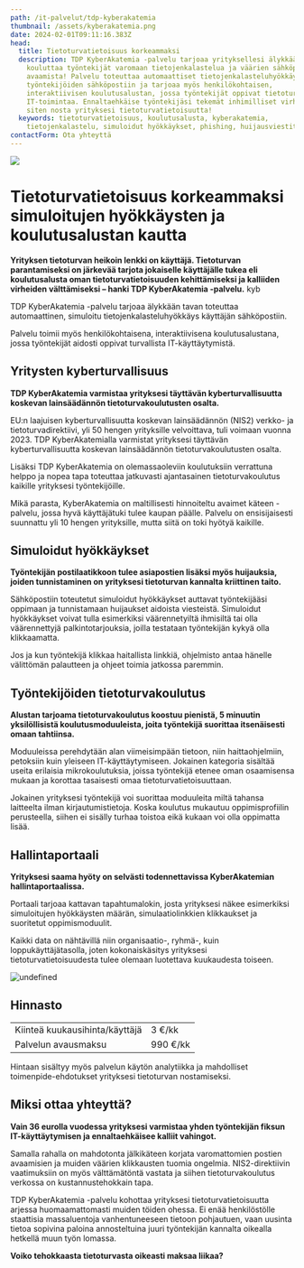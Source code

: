 ```yaml
---
path: /it-palvelut/tdp-kyberakatemia
thumbnail: /assets/kyberakatemia.png
date: 2024-02-01T09:11:16.383Z
head:
  title: Tietoturvatietoisuus korkeammaksi
  description: TDP KyberAkatemia -palvelu tarjoaa yrityksellesi älykkään alustan
    kouluttaa työntekijät varomaan tietojenkalastelua ja väärien sähköpostien
    avaamista! Palvelu toteuttaa automaattiset tietojenkalasteluhyökkäykset
    työntekijöiden sähköpostiin ja tarjoaa myös henkilökohtaisen,
    interaktiivisen koulutusalustan, jossa työntekijät oppivat tietoturvallista
    IT-toimintaa. Ennaltaehkäise työntekijäsi tekemät inhimilliset virheet ja
    siten nosta yrityksesi tietoturvatietoisuutta!
  keywords: tietoturvatietoisuus, koulutusalusta, kyberakatemia,
    tietojenkalastelu, simuloidut hyökkäykset, phishing, huijausviestit
contactForm: Ota yhteyttä
---
```

![](/assets/kyberakatemia.png)

# Tietoturvatietoisuus korkeammaksi simuloitujen hyökkäysten ja koulutusalustan kautta

**Yrityksen tietoturvan heikoin lenkki on käyttäjä. Tietoturvan parantamiseksi on järkevää tarjota jokaiselle käyttäjälle tukea eli koulutusalusta oman tietoturvatietoisuuden kehittämiseksi ja kalliiden virheiden välttämiseksi – hanki TDP KyberAkatemia -palvelu.** kyb

TDP KyberAkatemia -palvelu tarjoaa älykkään tavan toteuttaa automaattinen, simuloitu tietojenkalasteluhyökkäys käyttäjän sähköpostiin.

Palvelu toimii myös henkilökohtaisena, interaktiivisena koulutusalustana, jossa työntekijät aidosti oppivat turvallista IT-käyttäytymistä.

## Yritysten kyberturvallisuus

**TDP KyberAkatemia varmistaa yrityksesi täyttävän kyberturvallisuutta koskevan lainsäädännön tietoturvakoulutusten osalta.**

EU:n laajuisen kyberturvallisuutta koskevan lainsäädännön (NIS2) verkko- ja tietoturvadirektiivi, yli 50 hengen yrityksille velvoittava, tuli voimaan vuonna 2023. TDP KyberAkatemialla varmistat yrityksesi täyttävän kyberturvallisuutta koskevan lainsäädännön tietoturvakoulutusten osalta.

Lisäksi TDP KyberAkatemia on olemassaoleviin koulutuksiin verrattuna helppo ja nopea tapa toteuttaa jatkuvasti ajantasainen tietoturvakoulutus kaikille yrityksesi työntekijöille. 

Mikä parasta, KyberAkatemia on maltillisesti hinnoiteltu avaimet käteen -palvelu, jossa hyvä käyttäjätuki tulee kaupan päälle. Palvelu on ensisijaisesti suunnattu yli 10 hengen yrityksille, mutta siitä on toki hyötyä kaikille.

## S﻿imuloidut hyökkäykset

**Työntekijän postilaatikkoon tulee asiapostien lisäksi myös huijauksia, joiden tunnistaminen on yrityksesi tietoturvan kannalta kriittinen taito.** 

Sähköpostiin toteutetut simuloidut hyökkäykset auttavat työntekijääsi oppimaan ja tunnistamaan huijaukset aidoista viesteistä. Simuloidut hyökkäykset voivat tulla esimerkiksi väärennetyiltä ihmisiltä tai olla väärennettyjä palkintotarjouksia, joilla testataan työntekijän kykyä olla klikkaamatta. 

Jos ja kun työntekijä klikkaa haitallista linkkiä, ohjelmisto antaa hänelle välittömän palautteen ja ohjeet toimia jatkossa paremmin.

## Työntekijöiden t﻿ietoturvakoulutus

**Alustan tarjoama tietoturvakoulutus koostuu pienistä, 5 minuutin yksilöllisistä koulutusmoduuleista, joita työntekijä suorittaa itsenäisesti omaan tahtiinsa.**

Moduuleissa perehdytään alan viimeisimpään tietoon, niin haittaohjelmiin, petoksiin kuin yleiseen IT-käyttäytymiseen. Jokainen kategoria sisältää useita erilaisia mikrokoulutuksia, joissa työntekijä etenee oman osaamisensa mukaan ja korottaa tasaisesti omaa tietoturvatietoisuuttaan. 

Jokainen yrityksesi työntekijä voi suorittaa moduuleita miltä tahansa laitteelta ilman kirjautumistietoja. Koska koulutus mukautuu oppimisprofiilin perusteella, siihen ei sisälly turhaa toistoa eikä kukaan voi olla oppimatta lisää.

## H﻿allintaportaali

**Yrityksesi saama hyöty on selvästi todennettavissa KyberAkatemian hallintaportaalissa.** 

Portaali tarjoaa kattavan tapahtumalokin, josta yrityksesi näkee esimerkiksi simuloitujen hyökkäysten määrän, simulaatiolinkkien klikkaukset ja suoritetut oppimismoduulit. 

Kaikki data on nähtävillä niin organisaatio-, ryhmä-, kuin loppukäyttäjätasolla, joten kokonaiskäsitys yrityksesi tietoturvatietoisuudesta tulee olemaan luotettava kuukaudesta toiseen.


<HeroBlock bgColor="brand" imageAlign="right">

  <div className="HeroBlockImage">

  ![undefined](/assets/tdp-hinnasto.jpg)

  </div>

  <div className="HeroBlockContent">


  ## Hinnasto

  |                              |             |
  | ---------------------------- | ----------- |
  | Kiinteä kuukausihinta/käyttäjä   | 3 €/kk   |
  | ﻿Palvelun avausmaksu              | 990 €/kk   |

H﻿intaan sisältyy myös palvelun käytön analytiikka  ja mahdolliset toimenpide-ehdotukset yrityksesi tietoturvan nostamiseksi.

  </div>

  </HeroBlock>

 



## M﻿iksi ottaa yhteyttä?

**Vain 36 eurolla vuodessa yrityksesi varmistaa yhden työntekijän fiksun IT-käyttäytymisen ja ennaltaehkäisee kalliit vahingot.**

Samalla rahalla on mahdotonta jälkikäteen korjata varomattomien postien avaamisien ja muiden väärien klikkausten tuomia ongelmia. NIS2-direktiivin vaatimuksiin on myös välttämätöntä vastata ja siihen tietoturvakoulutus verkossa on kustannustehokkain tapa.

TDP KyberAkatemia -palvelu kohottaa yrityksesi tietoturvatietoisuutta arjessa huomaamattomasti muiden töiden ohessa. Ei enää henkilöstölle staattisia massaluentoja vanhentuneeseen tietoon pohjautuen, vaan uusinta tietoa sopivina paloina annosteltuina juuri työntekijän kannalta oikealla hetkellä muun työn lomassa.

**V﻿oiko tehokkaasta tietoturvasta oikeasti maksaa liikaa?**